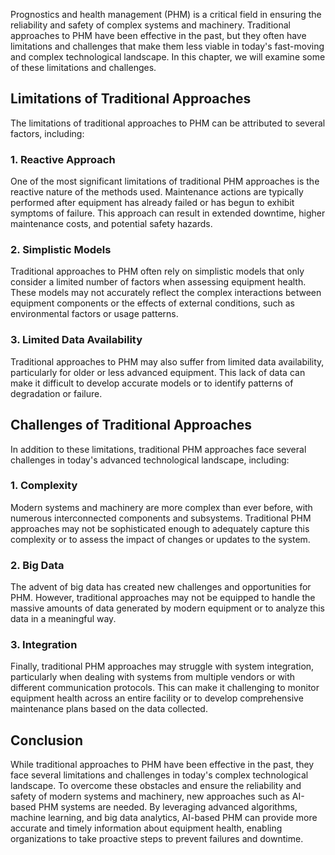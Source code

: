 
Prognostics and health management (PHM) is a critical field in ensuring the reliability and safety of complex systems and machinery. Traditional approaches to PHM have been effective in the past, but they often have limitations and challenges that make them less viable in today's fast-moving and complex technological landscape. In this chapter, we will examine some of these limitations and challenges.

Limitations of Traditional Approaches
-------------------------------------

The limitations of traditional approaches to PHM can be attributed to several factors, including:

### 1. Reactive Approach

One of the most significant limitations of traditional PHM approaches is the reactive nature of the methods used. Maintenance actions are typically performed after equipment has already failed or has begun to exhibit symptoms of failure. This approach can result in extended downtime, higher maintenance costs, and potential safety hazards.

### 2. Simplistic Models

Traditional approaches to PHM often rely on simplistic models that only consider a limited number of factors when assessing equipment health. These models may not accurately reflect the complex interactions between equipment components or the effects of external conditions, such as environmental factors or usage patterns.

### 3. Limited Data Availability

Traditional approaches to PHM may also suffer from limited data availability, particularly for older or less advanced equipment. This lack of data can make it difficult to develop accurate models or to identify patterns of degradation or failure.

Challenges of Traditional Approaches
------------------------------------

In addition to these limitations, traditional PHM approaches face several challenges in today's advanced technological landscape, including:

### 1. Complexity

Modern systems and machinery are more complex than ever before, with numerous interconnected components and subsystems. Traditional PHM approaches may not be sophisticated enough to adequately capture this complexity or to assess the impact of changes or updates to the system.

### 2. Big Data

The advent of big data has created new challenges and opportunities for PHM. However, traditional approaches may not be equipped to handle the massive amounts of data generated by modern equipment or to analyze this data in a meaningful way.

### 3. Integration

Finally, traditional PHM approaches may struggle with system integration, particularly when dealing with systems from multiple vendors or with different communication protocols. This can make it challenging to monitor equipment health across an entire facility or to develop comprehensive maintenance plans based on the data collected.

Conclusion
----------

While traditional approaches to PHM have been effective in the past, they face several limitations and challenges in today's complex technological landscape. To overcome these obstacles and ensure the reliability and safety of modern systems and machinery, new approaches such as AI-based PHM systems are needed. By leveraging advanced algorithms, machine learning, and big data analytics, AI-based PHM can provide more accurate and timely information about equipment health, enabling organizations to take proactive steps to prevent failures and downtime.
